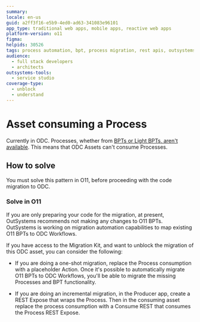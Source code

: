 ```yaml
---
summary:
locale: en-us
guid: a2ff3f16-e5b9-4ed0-ad63-341083e96101
app_type: traditional web apps, mobile apps, reactive web apps
platform-version: o11
figma:
helpids: 30526
tags: process automation, bpt, process migration, rest apis, outsystems upgrades
audience:
  - full stack developers
  - architects
outsystems-tools:
  - service studio
coverage-type:
  - unblock
  - understand
---
```


# Asset consuming a Process

Currently in ODC. Processes, whether from [BPTs or Light BPTs, aren't available](elem-bpt.md). This means that ODC Assets can't consume Processes.

## How to solve

You must solve this pattern in O11, before proceeding with the code migration to ODC.

### Solve in O11

<div class="info" markdown="1">

If you are only preparing your code for the migration, at present, OutSystems recommends not making any changes to O11 BPTs. OutSystems is working on migration automation capabilities to map existing O11 BPTs to ODC Workflows.

</div>

If you have access to the Migration Kit, and want to unblock the migration of this ODC asset, you can consider the following:

* If you are doing a one-shot migration, replace the Process consumption with a placeholder Action. Once it's possible to automatically migrate O11 BPTs to ODC Workflows, you'll be able to migrate the missing Processes and BPT functionality.

* If you are doing an incremental migration, in the Producer app, create a REST Expose that wraps the Process. Then in the consuming asset replace the process consumption with a Consume REST that consumes the Process REST Expose.
